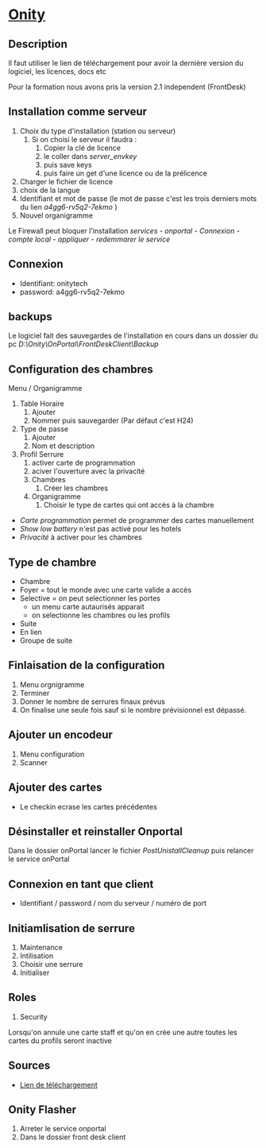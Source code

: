 # [Onity](readme.md)

## Description

Il faut utiliser le lien de téléchargement pour avoir la dernière version du logiciel, les licences, docs etc

Pour la formation nous avons pris la version 2.1 independent (FrontDesk)

## Installation comme serveur

1. Choix du type d'installation (station ou serveur)
   1. Si on choisi le serveur il faudra :
      1. Copier la clé de licence
      2. le coller dans _server_envkey_
      3. puis save keys
      4. puis faire un get d'une licence ou de la prélicence
2. Charger le fichier de licence
3. choix de la langue
4. Identifiant et mot de passe (le mot de passe c'est les trois derniers mots du lien _a4gg6-rv5q2-7ekmo_ )
5. Nouvel organigramme

Le Firewall peut bloquer l'installation *services - onportal - Connexion - compte local - appliquer - redemmarer le service*

## Connexion

* Identifiant: onitytech
* password: a4gg6-rv5q2-7ekmo

## backups

Le logiciel fait des sauvegardes de l'installation en cours dans un dossier du pc *D:\Onity\OnPortal\FrontDeskClient\Backup*

## Configuration des chambres

Menu / Organigramme

1. Table Horaire
   1. Ajouter
   2. Nommer puis sauvegarder (Par défaut c'est H24)
2. Type de passe
   1. Ajouter
   2. Nom et description
3. Profil Serrure
   1. activer carte de programmation
   2. aciver l'ouverture avec la privacité
   3. Chambres
      1. Créer les chambres
   4. Organigramme
      1. Choisir le type de cartes qui ont accès à la chambre

* _Carte programmation_ permet de programmer des cartes manuellement
* _Show low battery_ n'est pas activé pour les hotels
* _Privacité_ à activer pour les chambres

## Type de chambre

* Chambre
* Foyer = tout le monde avec une carte valide a accès
* Selective = on peut selectionner les portes
  * un menu carte autaurisés apparait
  * on selectionne les chambres ou les profils
* Suite
* En lien
* Groupe de suite

## Finlaisation de la configuration

1. Menu orgnigramme
2. Terminer
3. Donner le nombre de serrures finaux prévus
4. On finalise une seule fois sauf si le nombre prévisionnel est dépassé.

## Ajouter un encodeur

1. Menu configuration
2. Scanner

## Ajouter des cartes

* Le checkin ecrase les cartes précédentes

## Désinstaller et reinstaller Onportal

Dans le dossier onPortal lancer le fichier *PostUnistallCleanup* puis relancer le service onPortal

## Connexion en tant que client

* Identifiant / password / nom du serveur / numéro de port

## Initiamlisation de serrure

1. Maintenance
2. Intilisation
3. Choisir une serrure
4. Initialiser

## Roles

1. Security

Lorsqu'on annule une carte staff et qu'on en crée une autre toutes les cartes du profils seront inactive

## Sources

* [Lien de téléchargement](https://www.onity.net/portal/35/a4gg6-rv5q2-7ekmo)

## Onity Flasher

1. Arreter le service onportal
2. Dans le dossier front desk client